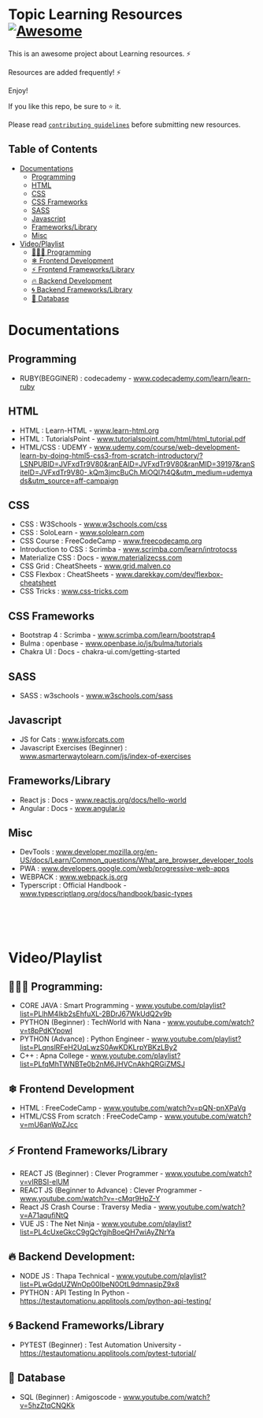 # Topic Learning Resources [![Awesome](https://cdn.rawgit.com/sindresorhus/awesome/d7305f38d29fed78fa85652e3a63e154dd8e8829/media/badge.svg)](https://github.com/debrajhyper)

This is an awesome project about Learning resources. ⚡

Resources are added frequently! ⚡

Enjoy!

If you like this repo, be sure to ⭐ it.

Please read [`contributing guidelines`](./CONTRIBUTING.md) before submitting new resources.

## Table of Contents
- [Documentations](#documentations)
    - [Programming](#programming)
    - [HTML](#html)
    - [CSS](#css)
    - [CSS Frameworks](#css-frameworks)
    - [SASS](#sass)
    - [Javascript](#javascript)
    - [Frameworks/Library](#frameworkslibrary)
    - [Misc](#misc)
- [Video/Playlist](#videoplaylist)
  - [👩🏻‍💻 Programming](#-programming)
  - [❄ Frontend Development](#-frontend-development)
  - [⚡ Frontend Frameworks/Library](#-frontend-frameworkslibrary)
  - [🔥 Backend Development](#-backend-development)
  - [🌀 Backend Frameworks/Library](#-backend-frameworkslibrary)
  - [📂 Database](#database)

# Documentations

## Programming
- RUBY(BEGGINER) : codecademy - www.codecademy.com/learn/learn-ruby
## HTML
- HTML : Learn-HTML - www.learn-html.org
- HTML : TutorialsPoint - www.tutorialspoint.com/html/html_tutorial.pdf
- HTML/CSS : UDEMY - www.udemy.com/course/web-development-learn-by-doing-html5-css3-from-scratch-introductory/?LSNPUBID=JVFxdTr9V80&ranEAID=JVFxdTr9V80&ranMID=39197&ranSiteID=JVFxdTr9V80-.kQm3jmcBuCh.MiOQl7t4Q&utm_medium=udemyads&utm_source=aff-campaign

## CSS
- CSS : W3Schools - www.w3schools.com/css
- CSS : SoloLearn - www.sololearn.com
- CSS Course : FreeCodeCamp - www.freecodecamp.org
- Introduction to CSS : Scrimba - www.scrimba.com/learn/introtocss
- Materialize CSS : Docs - www.materializecss.com
- CSS Grid : CheatSheets - www.grid.malven.co
- CSS Flexbox : CheatSheets - www.darekkay.com/dev/flexbox-cheatsheet
- CSS Tricks : www.css-tricks.com

## CSS Frameworks
- Bootstrap 4 : Scrimba - www.scrimba.com/learn/bootstrap4
- Bulma : openbase - www.openbase.io/js/bulma/tutorials
- Chakra UI : Docs - chakra-ui.com/getting-started

## SASS
- SASS : w3schools - www.w3schools.com/sass

## Javascript
- JS for Cats : www.jsforcats.com
- Javascript Exercises (Beginner) : www.asmarterwaytolearn.com/js/index-of-exercises

## Frameworks/Library
- React js : Docs - www.reactjs.org/docs/hello-world
- Angular : Docs - www.angular.io
 
## Misc
- DevTools : www.developer.mozilla.org/en-US/docs/Learn/Common_questions/What_are_browser_developer_tools
- PWA : www.developers.google.com/web/progressive-web-apps
- WEBPACK : www.webpack.js.org
- Typerscript : Official Handbook - www.typescriptlang.org/docs/handbook/basic-types

<br/>
<br/>
<br/>

# Video/Playlist

## 👩🏻‍💻 Programming: 
- CORE JAVA : Smart Programming - www.youtube.com/playlist?list=PLlhM4lkb2sEhfuXL-2BDrJ67WkUdQ2v9b
- PYTHON (Beginner) : 
TechWorld with Nana - www.youtube.com/watch?v=t8pPdKYpowI
- PYTHON (Advance) : Python Engineer - www.youtube.com/playlist?list=PLqnslRFeH2UqLwzS0AwKDKLrpYBKzLBy2
- C++ : Apna College - www.youtube.com/playlist?list=PLfqMhTWNBTe0b2nM6JHVCnAkhQRGiZMSJ

## ❄ Frontend Development
- HTML : FreeCodeCamp - www.youtube.com/watch?v=pQN-pnXPaVg
- HTML/CSS From scratch : FreeCodeCamp - www.youtube.com/watch?v=mU6anWqZJcc

## ⚡ Frontend Frameworks/Library

- REACT JS (Beginner) : Clever Programmer - www.youtube.com/watch?v=vIRBSI-elUM
- REACT JS (Beginner to Advance) : Clever Programmer - www.youtube.com/watch?v=-cMqr9HpZ-Y
- React JS Crash Course : Traversy Media - www.youtube.com/watch?v=A71aqufiNtQ
- VUE JS : The Net Ninja - www.youtube.com/playlist?list=PL4cUxeGkcC9gQcYgjhBoeQH7wiAyZNrYa

## 🔥 Backend Development:

- NODE JS : Thapa Technical - www.youtube.com/playlist?list=PLwGdqUZWnOp00IbeN0OtL9dmnasipZ9x8
- PYTHON : API Testing In Python - https://testautomationu.applitools.com/python-api-testing/

## 🌀 Backend Frameworks/Library
- PYTEST (Beginner) : Test Automation University - https://testautomationu.applitools.com/pytest-tutorial/
## 📂 Database
- SQL (Beginner) : Amigoscode - www.youtube.com/watch?v=5hzZtqCNQKk

